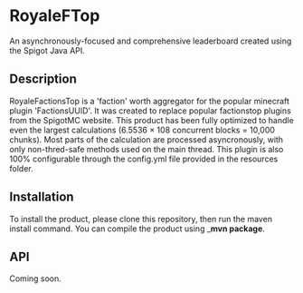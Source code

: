 # RoyaleFTop
An asynchronously-focused and comprehensive leaderboard created using the Spigot Java API.

## Description
RoyaleFactionsTop is a 'faction' worth aggregator for the popular minecraft plugin 'FactionsUUID'.  It was created to replace popular factionstop plugins from the SpigotMC website.  This product has been fully optimized to handle even the largest calculations (6.5536 × 108 concurrent blocks = 10,000 chunks).  Most parts of the calculation are processed asyncronously, with only non-thred-safe methods used on the main thread.  This plugin is also 100% configurable through the config.yml file provided in the resources folder.

## Installation
To install the product, please clone this repository, then run the maven install command.  You can compile the product using ___mvn package__.

## API
Coming soon.


